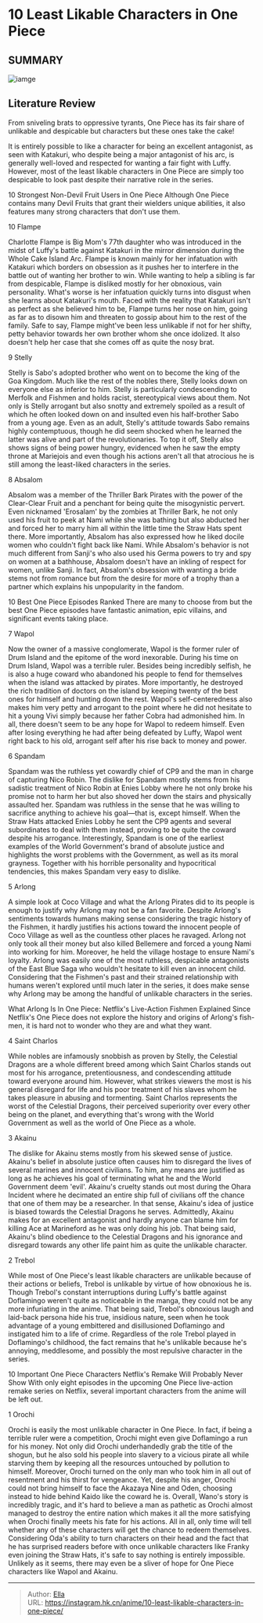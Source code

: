 # 10 Least Likable Characters in One Piece


## SUMMARY 

![iamge](https://static1.srcdn.com/wordpress/wp-content/uploads/2023/09/akainu-trebol-and-orochi-from-one-piece.jpg)

## Literature Review

From sniveling brats to oppressive tyrants, One Piece has its fair share of unlikable and despicable but characters but these ones take the cake!





It is entirely possible to like a character for being an excellent antagonist, as seen with Katakuri, who despite being a major antagonist of his arc, is generally well-loved and respected for wanting a fair fight with Luffy. However, most of the least likable characters in One Piece are simply too despicable to look past despite their narrative role in the series. 
            
 
 10 Strongest Non-Devil Fruit Users in One Piece 
Although One Piece contains many Devil Fruits that grant their wielders unique abilities, it also features many strong characters that don&#39;t use them.












 








 10  Flampe 
        

Charlotte Flampe is Big Mom&#39;s 77th daughter who was introduced in the midst of Luffy&#39;s battle against Katakuri in the mirror dimension during the Whole Cake Island Arc. Flampe is known mainly for her infatuation with Katakuri which borders on obsession as it pushes her to interfere in the battle out of wanting her brother to win. While wanting to help a sibling is far from despicable, Flampe is disliked mostly for her obnoxious, vain personality. What&#39;s worse is her infatuation quickly turns into disgust when she learns about Katakuri&#39;s mouth. Faced with the reality that Katakuri isn&#39;t as perfect as she believed him to be, Flampe turns her nose on him, going as far as to disown him and threaten to gossip about him to the rest of the family.
Safe to say, Flampe might&#39;ve been less unlikable if not for her shifty, petty behavior towards her own brother whom she once idolized. It also doesn&#39;t help her case that she comes off as quite the nosy brat.





 9  Stelly 
        

Stelly is Sabo&#39;s adopted brother who went on to become the king of the Goa Kingdom. Much like the rest of the nobles there, Stelly looks down on everyone else as inferior to him. Stelly is particularly condescending to Merfolk and Fishmen and holds racist, stereotypical views about them. Not only is Stelly arrogant but also snotty and extremely spoiled as a result of which he often looked down on and insulted even his half-brother Sabo from a young age. Even as an adult, Stelly&#39;s attitude towards Sabo remains highly contemptuous, though he did seem shocked when he learned the latter was alive and part of the revolutionaries.
To top it off, Stelly also shows signs of being power hungry, evidenced when he saw the empty throne at Mariejois and even though his actions aren&#39;t all that atrocious he is still among the least-liked characters in the series.





 8  Absalom 
        

Absalom was a member of the Thriller Bark Pirates with the power of the Clear-Clear Fruit and a penchant for being quite the misogynistic pervert. Even nicknamed &#39;Erosalam&#39; by the zombies at Thriller Bark, he not only used his fruit to peek at Nami while she was bathing but also abducted her and forced her to marry him all within the little time the Straw Hats spent there. More importantly, Absalom has also expressed how he liked docile women who couldn&#39;t fight back like Nami.
While Absalom&#39;s behavior is not much different from Sanji&#39;s who also used his Germa powers to try and spy on women at a bathhouse, Absalom doesn&#39;t have an inkling of respect for women, unlike Sanji. In fact, Absalom&#39;s obsession with wanting a bride stems not from romance but from the desire for more of a trophy than a partner which explains his unpopularity in the fandom.
            
 
 10 Best One Piece Episodes Ranked 
There are many to choose from but the best One Piece episodes have fantastic animation, epic villains, and significant events taking place.








 7  Wapol 
        

Now the owner of a massive conglomerate, Wapol is the former ruler of Drum Island and the epitome of the word inexorable. During his time on Drum Island, Wapol was a terrible ruler. Besides being incredibly selfish, he is also a huge coward who abandoned his people to fend for themselves when the island was attacked by pirates. More importantly, he destroyed the rich tradition of doctors on the island by keeping twenty of the best ones for himself and hunting down the rest. Wapol&#39;s self-centeredness also makes him very petty and arrogant to the point where he did not hesitate to hit a young Vivi simply because her father Cobra had admonished him.
In all, there doesn&#39;t seem to be any hope for Wapol to redeem himself. Even after losing everything he had after being defeated by Luffy, Wapol went right back to his old, arrogant self after his rise back to money and power.





 6  Spandam 
        

Spandam was the ruthless yet cowardly chief of CP9 and the man in charge of capturing Nico Robin. The dislike for Spandam mostly stems from his sadistic treatment of Nico Robin at Enies Lobby where he not only broke his promise not to harm her but also shoved her down the stairs and physically assaulted her. Spandam was ruthless in the sense that he was willing to sacrifice anything to achieve his goal—that is, except himself. When the Straw Hats attacked Enies Lobby he sent the CP9 agents and several subordinates to deal with them instead, proving to be quite the coward despite his arrogance.
Interestingly, Spandam is one of the earliest examples of the World Government&#39;s brand of absolute justice and highlights the worst problems with the Government, as well as its moral grayness. Together with his horrible personality and hypocritical tendencies, this makes Spandam very easy to dislike.





 5  Arlong 
        

A simple look at Coco Village and what the Arlong Pirates did to its people is enough to justify why Arlong may not be a fan favorite. Despite Arlong&#39;s sentiments towards humans making sense considering the tragic history of the Fishmen, it hardly justifies his actions toward the innocent people of Coco Village as well as the countless other places he ravaged. Arlong not only took all their money but also killed Bellemere and forced a young Nami into working for him. Moreover, he held the village hostage to ensure Nami&#39;s loyalty.
Arlong was easily one of the most ruthless, despicable antagonists of the East Blue Saga who wouldn&#39;t hesitate to kill even an innocent child. Considering that the Fishmen&#39;s past and their strained relationship with humans weren&#39;t explored until much later in the series, it does make sense why Arlong may be among the handful of unlikable characters in the series.
            
 
 What Arlong Is In One Piece: Netflix&#39;s Live-Action Fishmen Explained 
Since Netflix&#39;s One Piece does not explore the history and origins of Arlong&#39;s fish-men, it is hard not to wonder who they are and what they want.








 4  Saint Charlos 
        

 While nobles are infamously snobbish as proven by Stelly, the Celestial Dragons are a whole different breed among which Saint Charlos stands out most for his arrogance, pretentiousness, and condescending attitude toward everyone around him. However, what strikes viewers the most is his general disregard for life and his poor treatment of his slaves whom he takes pleasure in abusing and tormenting. Saint Charlos represents the worst of the Celestial Dragons, their perceived superiority over every other being on the planet, and everything that&#39;s wrong with the World Government as well as the world of One Piece as a whole.





 3  Akainu 
        

The dislike for Akainu stems mostly from his skewed sense of justice. Akainu&#39;s belief in absolute justice often causes him to disregard the lives of several marines and innocent civilians. To him, any means are justified as long as he achieves his goal of terminating what he and the World Government deem &#39;evil&#39;. Akainu&#39;s cruelty stands out most during the Ohara Incident where he decimated an entire ship full of civilians off the chance that one of them may be a researcher. In that sense, Akainu&#39;s idea of justice is biased towards the Celestial Dragons he serves.
Admittedly, Akainu makes for an excellent antagonist and hardly anyone can blame him for killing Ace at Marineford as he was only doing his job. That being said, Akainu&#39;s blind obedience to the Celestial Dragons and his ignorance and disregard towards any other life paint him as quite the unlikable character.





 2  Trebol 
        

While most of One Piece&#39;s least likable characters are unlikable because of their actions or beliefs, Trebol is unlikable by virtue of how obnoxious he is. Though Trebol&#39;s constant interruptions during Luffy&#39;s battle against Doflamingo weren&#39;t quite as noticeable in the manga, they could not be any more infuriating in the anime. That being said, Trebol&#39;s obnoxious laugh and laid-back persona hide his true, insidious nature, seen when he took advantage of a young embittered and disillusioned Doflamingo and instigated him to a life of crime.
​​​​
Regardless of the role Trebol played in Doflamingo&#39;s childhood, the fact remains that he&#39;s unlikable because he&#39;s annoying, meddlesome, and possibly the most repulsive character in the series.
            
 
 10 Important One Piece Characters Netflix&#39;s Remake Will Probably Never Show 
With only eight episodes in the upcoming One Piece live-action remake series on Netflix, several important characters from the anime will be left out.








 1  Orochi 
        

Orochi is easily the most unlikable character in One Piece. In fact, if being a terrible ruler were a competition, Orochi might even give Doflamingo a run for his money. Not only did Orochi underhandedly grab the title of the shogun, but he also sold his people into slavery to a vicious pirate all while starving them by keeping all the resources untouched by pollution to himself. Moreover, Orochi turned on the only man who took him in all out of resentment and his thirst for vengeance. Yet, despite his anger, Orochi could not bring himself to face the Akazaya Nine and Oden, choosing instead to hide behind Kaido like the coward he is.
Overall, Wano&#39;s story is incredibly tragic, and it&#39;s hard to believe a man as pathetic as Orochi almost managed to destroy the entire nation which makes it all the more satisfying when Orochi finally meets his fate for his actions.
All in all, only time will tell whether any of these characters will get the chance to redeem themselves. Considering Oda&#39;s ability to turn characters on their head and the fact that he has surprised readers before with once unlikable characters like Franky even joining the Straw Hats, it&#39;s safe to say nothing is entirely impossible. Unlikely as it seems, there may even be a sliver of hope for One Piece characters like Wapol and Akainu.

---

> Author: [Ella](https://instagram.hk.cn/)  
> URL: https://instagram.hk.cn/anime/10-least-likable-characters-in-one-piece/  

